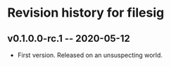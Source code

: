 # Revision history for filesig

## v0.1.0.0-rc.1 -- 2020-05-12

* First version. Released on an unsuspecting world.
